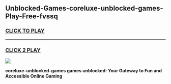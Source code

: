 
## Unblocked-Games-coreluxe-unblocked-games-Play-Free-fvssq
<h3>
<a href="https://premium76.site?title=coreluxe-unblocked-games&ref=24M">CLICK TO PLAY</a></h3>
<hr>

<h3>
<a href="https://premium76.site?title=coreluxe-unblocked-games&ref=24M">CLICK 2 PLAY</a>
  
</h3>

<a href="https://premium76.site?title=coreluxe-unblocked-games&ref=24M"><img src="https://clearcache.store/games.png"></a>


**coreluxe-unblocked-games games unblocked: Your Gateway to Fun and Accessible Online Gaming**
